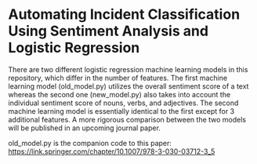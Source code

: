 # Automating Incident Classification Using Sentiment Analysis and Logistic Regression

There are two different logistic regression machine learning models in this repository, which differ in the number of features.
The first machine learning model (old_model.py) utilizes the overall sentiment score of a text
whereas the second one (new_model.py) also takes into account the individual sentiment score of nouns, verbs, and adjectives. 
The second machine learning model is essentially identical to the first except for 3 additional features.
A more rigorous comparison between the two models will be published in an upcoming journal paper.

old_model.py is the companion code to this paper: https://link.springer.com/chapter/10.1007/978-3-030-03712-3_5
